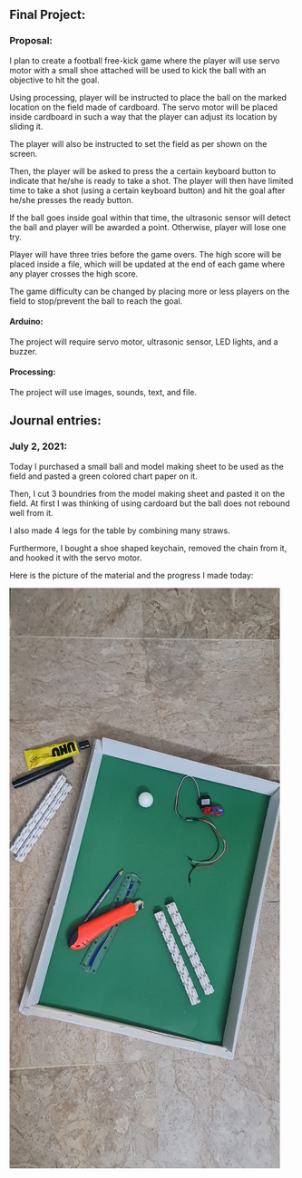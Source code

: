 ## Final Project:

### Proposal:
I plan to create a football free-kick game where the player will use servo motor with a small shoe attached will be used to kick the ball with an objective to hit the goal. 

Using processing, player will be instructed to place the ball on the marked location on the field made of cardboard. The servo motor will be placed inside cardboard in such a way that the player can adjust its location by sliding it.

The player will also be instructed to set the field as per shown on the screen.

Then, the player will be asked to press the a certain keyboard button to indicate that he/she is ready to take a shot. The player will then have limited time to take a shot (using a certain keyboard button) and hit the goal after he/she presses the ready button.

If the ball goes inside goal within that time, the ultrasonic sensor will detect the ball and player will be awarded a point. Otherwise, player will lose one try.

Player will have three tries before the game overs. The high score will be placed inside a file, which will be updated at the end of each game where any player crosses the high score. 

The game difficulty can be changed by placing more or less players on the field to stop/prevent the ball to reach the goal.

#### Arduino:
The project will require servo motor, ultrasonic sensor, LED lights, and a buzzer.

#### Processing:
The project will use images, sounds, text, and file.

## Journal entries:

### July 2, 2021:

Today I purchased a small ball and model making sheet to be used as the field and pasted a green colored chart paper on it.

Then, I cut 3 boundries from the model making sheet and pasted it on the field. At first I was thinking of using cardoard but the ball does not rebound well from it.

I also made 4 legs for the table by combining many straws.

Furthermore, I bought a shoe shaped keychain, removed the chain from it, and hooked it with the servo motor.

Here is the picture of the material and the progress I made today:

![Photograph](https://github.com/ehtishamoas/introToIM/blob/main/Final%20Project/July2Pic.jpeg)
